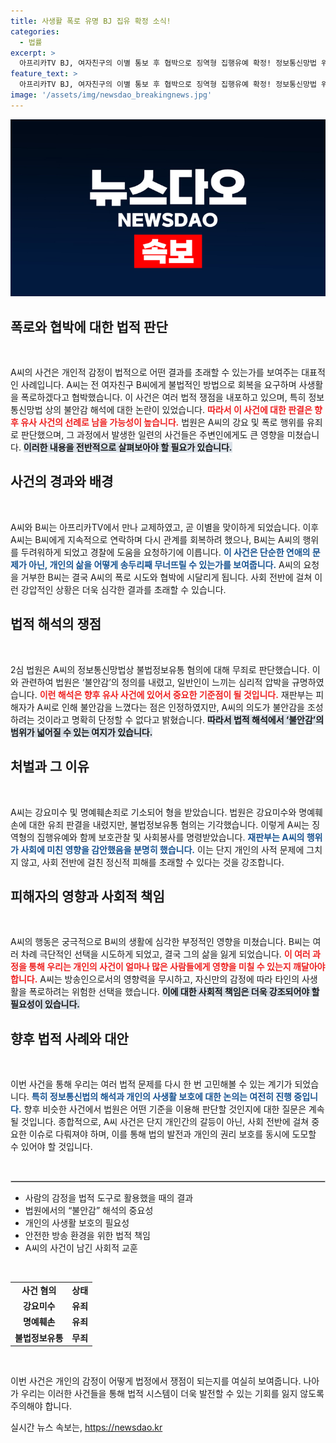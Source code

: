 ```yaml
---
title: 사생활 폭로 유명 BJ 집유 확정 소식!
categories:
  - 법률
excerpt: >
  아프리카TV BJ, 여자친구의 이별 통보 후 협박으로 징역형 집행유예 확정! 정보통신망법 위반 혐의로 재판을 받으면서도 가벼운 처벌에 비판. 사건의 여파로 피해자는 극단적 선택, 상처의 진실은?
feature_text: >
  아프리카TV BJ, 여자친구의 이별 통보 후 협박으로 징역형 집행유예 확정! 정보통신망법 위반 혐의로 재판을 받으면서도 가벼운 처벌에 비판. 사건의 여파로 피해자는 극단적 선택, 상처의 진실은?
image: '/assets/img/newsdao_breakingnews.jpg'
---
```


<p><img src="/assets/img/newsdao_breakingnews.jpg" alt="bookingtag 속보" /></p>

<h2 data-ke-size="size26">폭로와 협박에 대한 법적 판단</h2>

<p data-ke-size="size16">&nbsp;</p>

<p>A씨의 사건은 개인적 감정이 법적으로 어떤 결과를 초래할 수 있는가를 보여주는 대표적인 사례입니다. A씨는 전 여자친구 B씨에게 불법적인 방법으로 회복을 요구하며 사생활을 폭로하겠다고 협박했습니다. 이 사건은 여러 법적 쟁점을 내포하고 있으며, 특히 정보통신망법 상의 불안감 해석에 대한 논란이 있었습니다. <b><span style="color: #ee2323;">따라서 이 사건에 대한 판결은 향후 유사 사건의 선례로 남을 가능성이 높습니다.</span></b> 법원은 A씨의 강요 및 폭로 행위를 유죄로 판단했으며, 그 과정에서 발생한 일련의 사건들은 주변인에게도 큰 영향을 미쳤습니다. <b><span style="background-color: #21538527;">이러한 내용을 전반적으로 살펴보아야 할 필요가 있습니다.</span></b></p>

<h2 data-ke-size="size26">사건의 경과와 배경</h2>

<p data-ke-size="size16">&nbsp;</p>

<p>A씨와 B씨는 아프리카TV에서 만나 교제하였고, 곧 이별을 맞이하게 되었습니다. 이후 A씨는 B씨에게 지속적으로 연락하며 다시 관계를 회복하려 했으나, B씨는 A씨의 행위를 두려워하게 되었고 경찰에 도움을 요청하기에 이릅니다. <b><span style="color: #1a5490;">이 사건은 단순한 연애의 문제가 아닌, 개인의 삶을 어떻게 송두리째 무너뜨릴 수 있는가를 보여줍니다.</span></b> A씨의 요청을 거부한 B씨는 결국 A씨의 폭로 시도와 협박에 시달리게 됩니다. 사회 전반에 걸쳐 이런 강압적인 상황은 더욱 심각한 결과를 초래할 수 있습니다.</p>

<h2 data-ke-size="size26">법적 해석의 쟁점</h2>

<p data-ke-size="size16">&nbsp;</p>

<p>2심 법원은 A씨의 정보통신망법상 불법정보유통 혐의에 대해 무죄로 판단했습니다. 이와 관련하여 법원은 ‘불안감’의 정의를 내렸고, 일반인이 느끼는 심리적 압박을 규명하였습니다. <b><span style="color: #ee2323;">이런 해석은 향후 유사 사건에 있어서 중요한 기준점이 될 것입니다.</span></b> 재판부는 피해자가 A씨로 인해 불안감을 느꼈다는 점은 인정하였지만, A씨의 의도가 불안감을 조성하려는 것이라고 명확히 단정할 수 없다고 밝혔습니다. <b><span style="background-color: #21538527;">따라서 법적 해석에서 ‘불안감’의 범위가 넓어질 수 있는 여지가 있습니다.</span></b> </p>

<h2 data-ke-size="size26">처벌과 그 이유</h2>

<p data-ke-size="size16">&nbsp;</p>

<p>A씨는 강요미수 및 명예훼손죄로 기소되어 형을 받았습니다. 법원은 강요미수와 명예훼손에 대한 유죄 판결을 내렸지만, 불법정보유통 혐의는 기각했습니다. 이렇게 A씨는 징역형의 집행유예와 함께 보호관찰 및 사회봉사를 명령받았습니다. <b><span style="color: #1a5490;">재판부는 A씨의 행위가 사회에 미친 영향을 감안했음을 분명히 했습니다.</span></b> 이는 단지 개인의 사적 문제에 그치지 않고, 사회 전반에 걸친 정신적 피해를 초래할 수 있다는 것을 강조합니다.</p>

<h2 data-ke-size="size26">피해자의 영향과 사회적 책임</h2>

<p data-ke-size="size16">&nbsp;</p>

<p>A씨의 행동은 궁극적으로 B씨의 생활에 심각한 부정적인 영향을 미쳤습니다. B씨는 여러 차례 극단적인 선택을 시도하게 되었고, 결국 그의 삶을 잃게 되었습니다. <b><span style="color: #ee2323;">이 여러 과정을 통해 우리는 개인의 사건이 얼마나 많은 사람들에게 영향을 미칠 수 있는지 깨달아야 합니다.</span></b> A씨는 방송인으로서의 영향력을 무시하고, 자신만의 감정에 따라 타인의 사생활을 폭로하려는 위험한 선택을 했습니다. <b><span style="background-color: #21538527;">이에 대한 사회적 책임은 더욱 강조되어야 할 필요성이 있습니다.</span></b> </p>

<h2 data-ke-size="size26">향후 법적 사례와 대안</h2>

<p data-ke-size="size16">&nbsp;</p>

<p>이번 사건을 통해 우리는 여러 법적 문제를 다시 한 번 고민해볼 수 있는 계기가 되었습니다. <b><span style="color: #1a5490;">특히 정보통신법의 해석과 개인의 사생활 보호에 대한 논의는 여전히 진행 중입니다.</span></b> 향후 비슷한 사건에서 법원은 어떤 기준을 이용해 판단할 것인지에 대한 질문은 계속될 것입니다. 종합적으로, A씨 사건은 단지 개인간의 갈등이 아닌, 사회 전반에 걸쳐 중요한 이슈로 다뤄져야 하며, 이를 통해 법의 발전과 개인의 권리 보호를 동시에 도모할 수 있어야 할 것입니다. </p>

<p data-ke-size="size16">&nbsp;</p> 

<hr style="border: 1px solid #ccc;"/>

<ul>
  <li>사람의 감정을 법적 도구로 활용했을 때의 결과</li>
  <li>법원에서의 “불안감” 해석의 중요성</li>
  <li>개인의 사생활 보호의 필요성</li>
  <li>안전한 방송 환경을 위한 법적 책임</li>
  <li>A씨의 사건이 남긴 사회적 교훈</li>
</ul>

<p data-ke-size="size16">&nbsp;</p> 

<table style="width: 100%; border-collapse: collapse;">
  <tr>
    <td style="text-align: center; height: 17px;"><b>사건 혐의</b></td>
    <td style="text-align: center; height: 17px;"><b>상태</b></td>
  </tr>
  <tr>
    <td style="text-align: center; height: 17px;"><b>강요미수</b></td>
    <td style="text-align: center; height: 17px;"><b>유죄</b></td>
  </tr>
  <tr>
    <td style="text-align: center; height: 17px;"><b>명예훼손</b></td>
    <td style="text-align: center; height: 17px;"><b>유죄</b></td>
  </tr>
  <tr>
    <td style="text-align: center; height: 17px;"><b>불법정보유통</b></td>
    <td style="text-align: center; height: 17px;"><b>무죄</b></td>
  </tr>
</table> 

<p data-ke-size="size16">&nbsp;</p> 

<p>이번 사건은 개인의 감정이 어떻게 법정에서 쟁점이 되는지를 여실히 보여줍니다. 나아가 우리는 이러한 사건들을 통해 법적 시스템이 더욱 발전할 수 있는 기회를 잃지 않도록 주의해야 합니다.</p>
실시간 뉴스 속보는, <a href="https://newsdao.kr" rel="dofollow">https://newsdao.kr</a>


